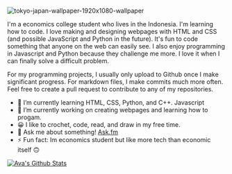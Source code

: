 ![tokyo-japan-wallpaper-1920x1080-wallpaper](https://user-images.githubusercontent.com/14804951/126912882-285c37cf-1555-4167-8fbd-17ab2c44fb91.jpg)

I'm a economics college student who lives in the Indonesia.  I'm learning how to code. I love making and designing webpages with HTML and CSS (and possible JavaScript and Python in the future).  It's fun to code something that anyone on the web can easily see. I also enjoy programming in Javascript and Python because they challenge me more. I love it when I can finally solve a difficult problem.

For my programming projects, I usually only upload to Github once I make significant progress. For markdown files, I make commits much more often. Feel free to create a pull request to contribute to any of my repositories.

- 🌱 I’m currently learning HTML, CSS, Python, and C++. Javascript
- 🔭 I’m currently working on creating webpages and learning how to progam.
- 😀 I like to crochet, code, read, and draw in my free time.
- 💬 Ask me about something! [Ask.fm](https://ask.fm/aryadilla123)
- ⚡ Fun fact: Im economics student but like more tech than economic itself :upside_down_face:

[![Ava's Github Stats](https://github-readme-stats.vercel.app/api?username=Kaaaaaaara)](https://github.com/anuraghazra/github-readme-stats)
